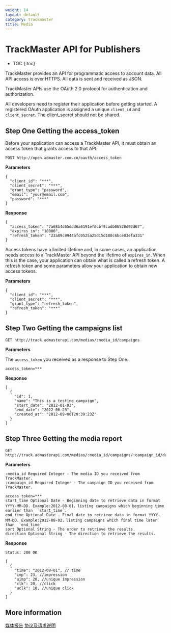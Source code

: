 ```yaml
---
weight: 14
layout: default
category: trackmaster
title: Media
---
```



# TrackMaster API for Publishers

* TOC
{:toc}


TrackMaster provides an API for programmatic access to account data. All API access is over HTTPS. All data is sent and received as JSON.

TrackMaster APIs use the OAuth 2.0 protocol for authentication and authorization.

All developers need to register their application before getting started. A registered OAuth application is assigned a unique `client_id` and `client_secret`. The client_secret should not be shared.


## Step One  Getting the access_token
Before your application can access a TrackMaster API, it must obtain an access token that grants access to that API. 

    POST http://open.admaster.com.cn/oauth/access_token

**Parameters**

    {
      "client_id": "***",
      "client_secret": "***",
      "grant_type": "password",
      "email": "your@email.com",
      "password": "***"
    }

**Response**

    {
      "access_token": "7a68b4d65ddd6a6191ef0cbf9cadb06528d92d67",
      "expires_in": "18000",
      "refresh_token": "23a89c9944afc0525a25d15d180c6bce03efa331"
    }



Access tokens have a limited lifetime and, in some cases, an application needs access to a TrackMaster API beyond the lifetime of `expires_in`. When this is the case, your application can obtain what is called a refresh token. A refresh token and some parameters allow your application to obtain new access tokens. 

**Parameters**

    {
      "client_id": "***",
      "client_secret": "***",
      "grant_type": "refresh_token",
      "refresh_token": "***"
    }


## Step Two Getting the campaigns list

    GET http://track.admasterapi.com/medias/:media_id/campaigns

**Parameters**

The `access_token` you received as a response to Step One.

    access_token=***

**Response**

    [
      {
        "id": 1,
        "name": "This is a testing campaign",
        "start_date": "2012-01-03",
        "end_date": "2012-06-23",
        "created_at": "2012-09-06T20:39:23Z"
      }
    ]


## Step Three Getting the media report 

    GET http://track.admasterapi.com/medias/:media_id/campaigns/:campaign_id/daily_reports

**Parameters**

    :media_id Required Integer - The media ID you received from TrackMaster.
    :campaign_id Required Integer - The campaign ID you received from TrackMaster.

    access_token=***
    start_time Optional Date - Beginning date to retrieve data in format YYYY-MM-DD. Example:2012-08-01，listing campaigns which beginning time earlier than  `start_time`.
    end_time Optional Date - Final date to retrieve data in format YYYY-MM-DD. Example:2012-08-02，listing campaigns which final time later than  `end_time`
    sort Optional String - The order to retrieve the results.
    direction Optional String - The direction to retrieve the results.


**Response**

    Status: 200 OK

    [
      {
        "time": "2012-08-01", // time
        "imp": 23, //impression
        "uimp": 20, //unique impression
        "clk": 20, //click
        "uclk": 10, //unique click
      }
    ]



## More information

[媒体报告](/doc/trackmaster/v1/cn/media_report.html)
[协议及请求说明](/doc/openmaster/v1/cn/verbs.html)

